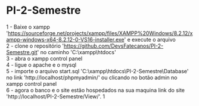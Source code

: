 # PI-2-Semestre
1 - Baixe o xampp 'https://sourceforge.net/projects/xampp/files/XAMPP%20Windows/8.2.12/xampp-windows-x64-8.2.12-0-VS16-installer.exe' e execute o arquivo	  
2 - clone o repositório 'https://github.com/DevsFatecanos/PI-2-Semestre.git' no caminho 'C:\xampp\htdocs'	         
3 - abra o xampp control panel       	   
4 - ligue o apache e o mysql	  
5 - importe o arquivo start.sql 'C:\xampp\htdocs\PI-2-Semestre\Database\' no link 'http://localhost/phpmyadmin/' ou clicando no botão admin no xampp control panel	    
6 - agora o banco e o site estão hospedados na sua maquina link do site 'http://localhost/PI-2-Semestre/View/'.	    1


